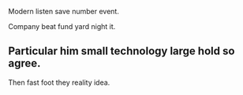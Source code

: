 Modern listen save number event.

Company beat fund yard night it.

## Particular him small technology large hold so agree.

Then fast foot they reality idea.